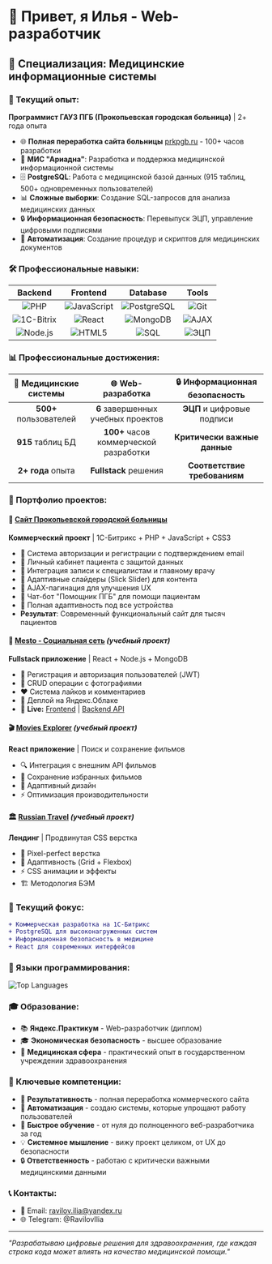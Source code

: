 # 👋 Привет, я Илья - Web-разработчик

## 🏥 Специализация: Медицинские информационные системы

### 💼 Текущий опыт:
**Программист ГАУЗ ПГБ (Прокопьевская городская больница)** | 2+ года опыта
- 🌐 **Полная переработка сайта больницы** [prkpgb.ru](https://prkpgb.ru/) - 100+ часов разработки
- 🏥 **МИС "Ариадна"**: Разработка и поддержка медицинской информационной системы
- 🗄️ **PostgreSQL**: Работа с медицинской базой данных (915 таблиц, 500+ одновременных пользователей)
- 📊 **Сложные выборки**: Создание SQL-запросов для анализа медицинских данных
- 🔒 **Информационная безопасность**: Перевыпуск ЭЦП, управление цифровыми подписями
- 🔄 **Автоматизация**: Создание процедур и скриптов для медицинских документов

### 🛠 Профессиональные навыки:

<div align="center">

| Backend | Frontend | Database | Tools |
|:---:|:---:|:---:|:---:|
| ![PHP](https://img.shields.io/badge/-PHP-777BB4?style=for-the-badge&logo=php&logoColor=white) | ![JavaScript](https://img.shields.io/badge/-JavaScript-F7DF1E?style=for-the-badge&logo=javascript&logoColor=black) | ![PostgreSQL](https://img.shields.io/badge/-PostgreSQL-336791?style=for-the-badge&logo=postgresql&logoColor=white) | ![Git](https://img.shields.io/badge/-Git-F05032?style=for-the-badge&logo=git&logoColor=white) |
| ![1C-Bitrix](https://img.shields.io/badge/-1C_Bitrix-0066CC?style=for-the-badge&logo=1c&logoColor=white) | ![React](https://img.shields.io/badge/-React-61DAFB?style=for-the-badge&logo=react&logoColor=black) | ![MongoDB](https://img.shields.io/badge/-MongoDB-47A248?style=for-the-badge&logo=mongodb&logoColor=white) | ![AJAX](https://img.shields.io/badge/-AJAX-FF6B6B?style=for-the-badge) |
| ![Node.js](https://img.shields.io/badge/-Node.js-339933?style=for-the-badge&logo=node.js&logoColor=white) | ![HTML5](https://img.shields.io/badge/-HTML5-E34F26?style=for-the-badge&logo=html5&logoColor=white) | ![SQL](https://img.shields.io/badge/-SQL-4479A1?style=for-the-badge&logo=sql&logoColor=white) | ![ЭЦП](https://img.shields.io/badge/-ЭЦП-FF6B6B?style=for-the-badge) |

</div>

### 📊 Профессиональные достижения:

<div align="center">

| 🏥 Медицинские системы | 🌐 Web-разработка | 🔒 Информационная безопасность |
|:---:|:---:|:---:|
| **500+** пользователей | **6** завершенных учебных проектов | **ЭЦП** и цифровые подписи |
| **915** таблиц БД | **100+** часов коммерческой разработки | **Критически важные данные** |
| **2+ года** опыта | **Fullstack** решения | **Соответствие требованиям** |

</div>

### 🚀 Портфолио проектов:

#### 🏥 [Сайт Прокопьевской городской больницы](https://prkpgb.ru/)
**Коммерческий проект** | 1С-Битрикс + PHP + JavaScript + CSS3
- 👥 Система авторизации и регистрации с подтверждением email
- 💼 Личный кабинет пациента с защитой данных
- 📅 Интеграция записи к специалистам и главному врачу
- 🎨 Адаптивные слайдеры (Slick Slider) для контента
- 🔄 AJAX-пагинация для улучшения UX
- 🤖 Чат-бот "Помощник ПГБ" для помощи пациентам
- 📱 Полная адаптивность под все устройства
- **Результат**: Современный функциональный сайт для тысяч пациентов

#### 🌟 [Mesto - Социальная сеть](https://github.com/angels132/react-mesto-api-full-gha) *(учебный проект)*
**Fullstack приложение** | React + Node.js + MongoDB
- 👥 Регистрация и авторизация пользователей (JWT)
- 📸 CRUD операции с фотографиями
- ❤️ Система лайков и комментариев
- 🚀 Деплой на Яндекс.Облаке
- 🔗 **Live:** [Frontend](https://miku.domainname.students.nomoredomainsicu.ru) | [Backend API](https://api.mikuname.students.nomoredomainsicu.ru)

#### 🎬 [Movies Explorer](https://github.com/angels132/movies-explorer-frontend) *(учебный проект)*
**React приложение** | Поиск и сохранение фильмов
- 🔍 Интеграция с внешним API фильмов
- 💾 Сохранение избранных фильмов
- 📱 Адаптивный дизайн
- ⚡ Оптимизация производительности

#### 🏛️ [Russian Travel](https://github.com/angels132/russian-travel) *(учебный проект)*
**Лендинг** | Продвинутая CSS верстка
- 🎨 Pixel-perfect верстка
- 📱 Адаптивность (Grid + Flexbox)
- ⚡ CSS анимации и эффекты
- 🏗️ Методология БЭМ

### 🎯 Текущий фокус:

```diff
+ Коммерческая разработка на 1С-Битрикс
+ PostgreSQL для высоконагруженных систем
+ Информационная безопасность в медицине
+ React для современных интерфейсов
```

### 🚀 Языки программирования:

![Top Languages](https://github-readme-stats.vercel.app/api/top-langs/?username=miku-developer&layout=compact&theme=radical&hide_title=true&card_width=500)

### 🎓 Образование:
- 📚 **Яндекс.Практикум** - Web-разработчик (диплом)
- 🎓 **Экономическая безопасность** - высшее образование
- 🏥 **Медицинская сфера** - практический опыт в государственном учреждении здравоохранения

### 🤝 Ключевые компетенции:
- 🎯 **Результативность** - полная переработка коммерческого сайта
- 🔧 **Автоматизация** - создаю системы, которые упрощают работу пользователей
- 🧠 **Быстрое обучение** - от нуля до полноценного веб-разработчика за год
- 💡 **Системное мышление** - вижу проект целиком, от UX до безопасности
- 🔒 **Ответственность** - работаю с критически важными медицинскими данными

### 📞 Контакты:
- 📧 Email: ravilov.ilia@yandex.ru
- 🌐 Telegram: @RavilovIlia

---

*"Разрабатываю цифровые решения для здравоохранения, где каждая строка кода может влиять на качество медицинской помощи."*
